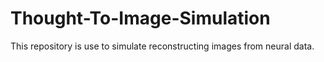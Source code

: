 # Thought-To-Image-Simulation

This repository is use to simulate reconstructing images from neural data.

